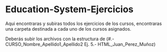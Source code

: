 # Education-System-Ejercicios
Aqui encontraras y subiras todos los ejercicios de los cursos, encontraras una carpeta destinada a cada uno de los cursos asignados.

Deberás subir los archivos con la estructura de (#.- CURSO_Nombre_Apellido1_Apellido2 Ej. 5.- HTML_Juan_Perez_Muñoz)
